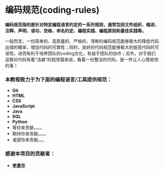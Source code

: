 # 编码规范(coding-rules)
**编码规范指的是针对特定编程语言约定的一系列规则，通常包括文件组织、缩进、注释、声明、语句、空格、命名约定、编程实践、编程原则和最佳实践等。**

一般而言，一份简单的、高质量的、严格的、清晰的编码规范能够极大的降低代码出错的概率，增加代码的可靠性；同时，良好的代码规范能够极大的提高代码的可读性，进而有利于培养团队的coding文化，有益于团队的协作；另外，对于我们这群对代码有着“洁癖”的程序猿来说，看着一份整洁的代码，是一件让人心情愉悦的事！

### 本教程致力于为下面的编程语言/工具提供规范：

* **Git**
* **HTML**
* **CSS**
* **JavaScript**
* **Java**
* **SQL**
* **Python**
* 等你来贡献。。。。
* 期待你来贡献。。。。
* 渴望你来贡献。。。



### 感谢本项目的贡献者：

* **[李景华](https://github.com/EasonAndLily)**


